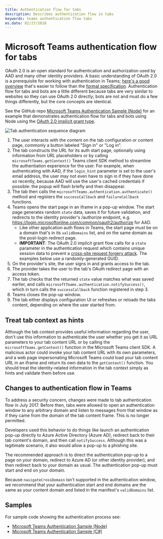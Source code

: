 ```yaml
---
title: Authentication flow for tabs
description: Describes authentication flow in tabs
keywords: teams authentication flow tabs
ms.date: 02/27/2018
---
```

# Microsoft Teams authentication flow for tabs

OAuth 2.0 is an open standard for authentication and authorization used by AAD and many other identity providers. A basic understanding of OAuth 2.0 is a prerequisite for working with authentication in Teams; [here's a good overview](https://aaronparecki.com/oauth-2-simplified/) that's easier to follow than the [formal specification](https://oauth.net/2/). Authentication flow for tabs and bots are a little different because tabs are very similar to websites so they can use OAuth 2.0 directly; bots are not and must do a few things differently, but the core concepts are identical.

See the GitHub repo [Microsoft Teams Authentication Sample (Node)](https://github.com/OfficeDev/microsoft-teams-sample-auth-node)
for an example that demonstrates authentication flow for tabs and bots using Node using the [OAuth 2.0 implicit grant type](https://oauth.net/2/grant-types/implicit/).

![Tab authentication sequence diagram](~/assets/images/authentication/tab_auth_sequence_diagram.png)

1. The user interacts with the content on the tab configuration or content page, commonly a button labeled "Sign in" or "Log in".
2. The tab constructs the URL for its auth start page, optionally using information from URL placeholders or by calling `microsoftTeams.getContext()` Teams client SDK method to streamline the authentiation experience for the user. For example, when authenticating with AAD, if the `login_hint` parameter is set to the user's email address, the user may not even have to sign in if they have done so recently, because AAD will use the user's cached credentials if possible: the popup will flash briefly and then disappear.
3. The tab then calls the `microsoftTeams.authentication.authenticate()` method and registers the `successCallback` and `failureCallback` functions.
4. Teams opens the start page in an iframe in a pop-up window. The start page generates random `state` data, saves it for future validation, and redirects to the identity provider's /authorize endpoint, e.g. https://login.microsoftonline.com/common/oauth2/authorize for AAD.
    * Like other application auth flows in Teams, the start page must be on a domain that's in its `validDomains` list, and on the same domain as the post-login redirect page.
    * **IMPORTANT**: The OAuth 2.0 implicit grant flow calls for a `state` parameter in the authentication request which contains unique session data to prevent a [cross-site request forgery attack](https://en.wikipedia.org/wiki/Cross-site_request_forgery). The examples below use a randomly-generated GUID.
5. On the provider's site, the user signs in and grants access to the tab.
6. The provider takes the user to the tab's OAuth redirect page with an access token.
7. The tab checks that the returned `state` value matches what was saved earlier, and calls `microsoftTeams.authentication.notifySuccess()`, which in turn calls the `successCallback` function registered in step 3.
8. Teams closes the pop-up window.
9. The tab either displays configuration UI or refreshes or reloads the tabs content, depending on where the user started from.

## Treat tab context as hints

Although the tab context provides useful information regarding the user, don't use this information to authenticate the user whether you get it as URL parameters to your tab content URL or by calling the `microsoftTeams.getContext()` function in the Microsoft Teams client SDK. A malicious actor could invoke your tab content URL with its own parameters, and a web page impersonating Microsoft Teams could load your tab content URL in an iframe and return its own data to the `getContext()` function. You should treat the identity-related information in the tab context simply as hints and validate them before use.

## Changes to authentication flow in Teams

To address a security concern, changes were made to tab authentication flow in July 2017. Before then, tabs were allowed to open an authentication window to any arbitrary domain and listen to messages from that window as if they came from the domain of the tab content frame. This is no longer permitted.

Developers used this behavior to do things like launch an authentication pop-up directly to Azure Active Directory (Azure AD), redirect back to their tab content's domain, and then call `notifySuccess`. Although this was a legitimate scenario, it also would allow a pop-up to a phishing site.

The recommended approach is to direct the authentication pop-up to a page on your domain, redirect to Azure AD (or other identity provider), and then redirect back to your domain as usual. The authentication pop-up must start and end on your domain.

Because `navigateCrossDomain` isn't supported in the authentication window, we recommend that your authentication start and end domains are the same as your content domain and listed in the manifest's `validDomains` list.

## Samples

For sample code showing the authentication process see:

* [Microsoft Teams Authentication Sample (Node)](https://github.com/OfficeDev/microsoft-teams-sample-complete-node)
* [Microsoft Teams Authentication Sample (C#)](https://github.com/OfficeDev/microsoft-teams-sample-complete-csharp)
